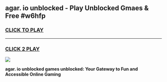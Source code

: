 
## agar. io unblocked - Play Unblocked Gmaes & Free #w6hfp
<h3>
<a href="https://news.freeplayer.one?title=agar._io_unblocked&ref=24F">CLICK TO PLAY</a></h3>
<hr>

<h3>
<a href="https://news.freeplayer.one?title=agar._io_unblocked&ref=24F">CLICK 2 PLAY</a>
  
</h3>

<a href="https://news.freeplayer.one?title=agar._io_unblocked&ref=24F/"><img src="https://clearcache.store/games.png"></a>


**agar. io unblocked games unblocked: Your Gateway to Fun and Accessible Online Gaming**
